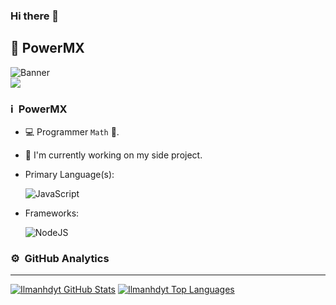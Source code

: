 ### Hi there 👋

## 👋 PowerMX

![Banner](elaina.jpg) <br />
[<img src="https://img.shields.io/twitter/url?style=social&url=powermx&style=for-the-badge&logo=instagram&logoColor=white">](https://www.powsitos.xyz)

### ℹ &nbsp;PowerMX
- 💻 Programmer `Math` 🚀.
- 🔭 I'm currently working on my side project.
- Primary Language(s): &nbsp;

  ![JavaScript](https://img.shields.io/badge/JavaScript-323330?style=for-the-badge&logo=javascript&logoColor=F7DF1E)

- Frameworks: &nbsp;

  ![NodeJS](https://img.shields.io/badge/Node.js-43853D?style=for-the-badge&logo=node.js&logoColor=white)


### ⚙ &nbsp;GitHub Analytics

---

[![Ilmanhdyt GitHub Stats](https://github-readme-stats.vercel.app/api?username=powermx&show_icons=true&hide=issues&theme=radical)](https://github-readme-stats.vercel.app)
[![Ilmanhdyt Top Languages](https://github-readme-stats.vercel.app/api/top-langs?username=powermx&layout=compact&theme=radical)](https://github-readme-stats.vercel.app)
